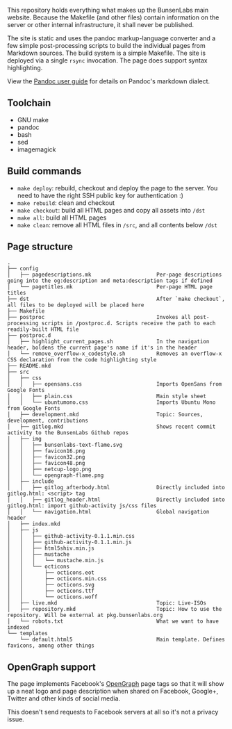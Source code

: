 This repository holds everything what makes up the BunsenLabs main
website. Because the Makefile (and other files) contain information on
the server or other internal infrastructure, it shall never be
published.

The site is static and uses the pandoc markup-language converter and a
few simple post-processing scripts to build the individual pages from
Markdown sources. The build system is a simple Makefile. The site is
deployed via a single `rsync` invocation. The page does support syntax
highlighting.

View the [Pandoc user guide](http://pandoc.org/README.html) for details
on Pandoc's markdown dialect.

## Toolchain

* GNU make
* pandoc
* bash
* sed
* imagemagick

## Build commands

* `make deploy`: rebuild, checkout and deploy the page to the server.
  You need to have the right SSH public key for authentication :)
* `make rebuild`: clean and checkout
* `make checkout`: build all HTML pages and copy all assets into `/dst`
* `make all`: build all HTML pages
* `make clean`: remove all HTML files in `/src`, and all contents below
  `/dst`

## Page structure

```
.
├── config
│   ├── pagedescriptions.mk                     Per-page descriptions going into the og:description and meta:description tags if defined
│   └── pagetitles.mk                           Per-page HTML page titles
├── dst                                         After `make checkout`, all files to be deployed will be placed here
├── Makefile
├── postproc                                    Invokes all post-processing scripts in /postproc.d. Scripts receive the path to each readily-built HTML file
├── postproc.d
│   ├── highlight_current_pages.sh              In the navigation header, boldens the current page's name if it's in the header
│   └── remove_overflow-x_codestyle.sh          Removes an overflow-x CSS declaration from the code highlighting style
├── README.mkd
├── src
│   ├── css
│   │   ├── opensans.css                        Imports OpenSans from Google Fonts
│   │   ├── plain.css                           Main style sheet
│   │   └── ubuntumono.css                      Imports Ubuntu Mono from Google Fonts
│   ├── development.mkd                         Topic: Sources, development, contributions
│   ├── gitlog.mkd                              Shows recent commit activity to the BunsenLabs Github repos
│   ├── img
│   │   ├── bunsenlabs-text-flame.svg
│   │   ├── favicon16.png
│   │   ├── favicon32.png
│   │   ├── favicon48.png
│   │   ├── netcup-logo.png
│   │   └── opengraph-flame.png
│   ├── include
│   │   ├── gitlog_afterbody.html               Directly included into gitlog.html: <script> tag
│   │   ├── gitlog_header.html                  Directly included into gitlog.html: import github-activity js/css files
│   │   └── navigation.html                     Global navigation header
│   ├── index.mkd
│   ├── js
│   │   ├── github-activity-0.1.1.min.css
│   │   ├── github-activity-0.1.1.min.js
│   │   ├── html5shiv.min.js
│   │   ├── mustache
│   │   │   └── mustache.min.js
│   │   └── octicons
│   │       ├── octicons.eot
│   │       ├── octicons.min.css
│   │       ├── octicons.svg
│   │       ├── octicons.ttf
│   │       └── octicons.woff
│   ├── live.mkd                                Topic: Live-ISOs
│   ├── repository.mkd                          Topic: How to use the repository. Will be external at pkg.bunsenlabs.org
│   └── robots.txt                              What we want to have indexed
└── templates
    └── default.html5                           Main template. Defines favicons, among other things
```

## OpenGraph support

The page implements Facebook's [OpenGraph](http://ogp.me/) page tags so
that it will show up a neat logo and page description when shared on
Facebook, Google+, Twitter and other kinds of social media.

This doesn't send requests to Facebook servers at all so it's not a
privacy issue.
